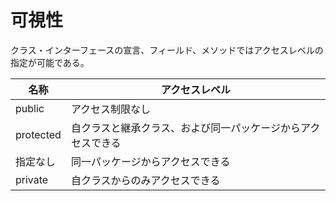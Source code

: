 # 可視性

クラス・インターフェースの宣言、フィールド、メソッドではアクセスレベルの指定が可能である。

| 名称      | アクセスレベル |
|-----------|----------------|
| public    | アクセス制限なし |
| protected | 自クラスと継承クラス、および同一パッケージからアクセスできる |
| 指定なし  | 同一パッケージからアクセスできる |
| private   | 自クラスからのみアクセスできる |

